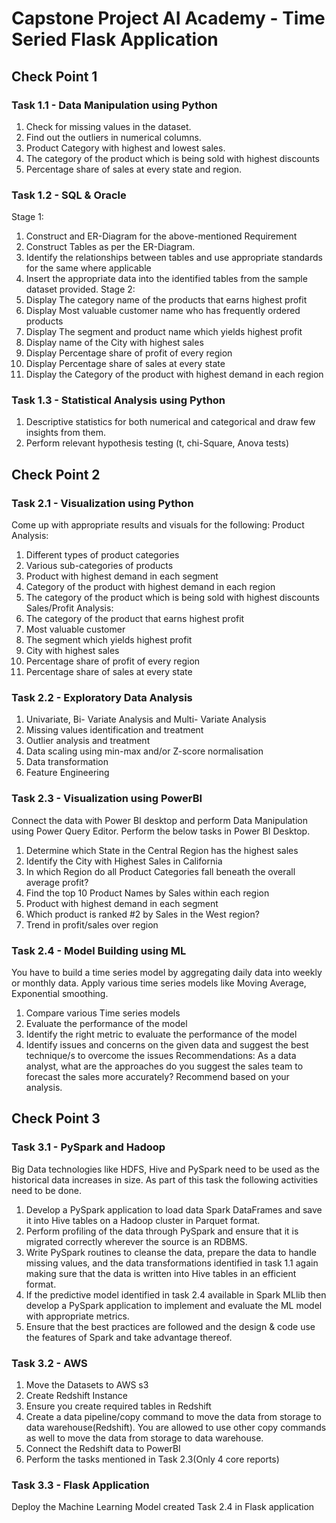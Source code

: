# Capstone Project AI Academy - Time Seried Flask Application


## Check Point 1

### Task 1.1 - Data Manipulation using Python
1.	Check for missing values in the dataset.
2.	Find out the outliers in numerical columns.
3.	Product Category with highest and lowest sales.
4.	The category of the product which is being sold with highest discounts
5.	Percentage share of sales at every state and region.

### Task 1.2 - SQL & Oracle
Stage 1:
1.	Construct and ER-Diagram for the above-mentioned Requirement
2.	Construct Tables as per the ER-Diagram.
3.	Identify the relationships between tables and use appropriate standards for the same where applicable
4.	Insert the appropriate data into the identified tables from the sample dataset provided.
Stage 2:
1.	Display The category name of the products that earns highest profit
2.	Display Most valuable customer name who has frequently ordered products
3.	Display The segment and product name which yields highest profit 
4.	Display name of the City with highest sales
5.	Display Percentage share of profit of every region
6.	Display Percentage share of sales at every state
7.	Display the  Category of the product with highest demand in each region

### Task 1.3 - Statistical Analysis using Python
1.	Descriptive statistics for both numerical and categorical and draw few insights from them. 
2.	Perform relevant hypothesis testing (t, chi-Square, Anova tests)  


## Check Point 2

### Task 2.1 - Visualization using Python
Come up with appropriate results and visuals for the following:
Product Analysis:
1.  Different types of product categories
2.  Various sub-categories of products
3.  Product with highest demand in each segment 
4.  Category of the product with highest demand in each region
5.  The category of the product which is being sold with highest discounts
Sales/Profit Analysis:
1.  The category of the product that earns highest profit
2.  Most valuable customer
3.  The segment which yields highest profit
4.  City with highest sales
5.  Percentage share of profit of every region
6.  Percentage share of sales at every state

### Task 2.2 - Exploratory Data Analysis
1.  Univariate, Bi- Variate Analysis and Multi- Variate Analysis 
2.  Missing values identification and treatment  
3.  Outlier analysis and treatment  
4.  Data scaling using min-max and/or  Z-score normalisation  
5.  Data transformation  
6.  Feature Engineering 

### Task 2.3 - Visualization using PowerBI
Connect the data with Power BI desktop and perform Data Manipulation using Power Query Editor. Perform the below tasks in Power BI Desktop. 
1.  Determine which State in the Central Region has the highest sales
2.  Identify the City with Highest Sales in California
3.  In which Region do all Product Categories fall beneath the overall average profit?
4.  Find the top 10 Product Names by Sales within each region
5.  Product with highest demand in each segment 
6.  Which product is ranked #2 by Sales in the West region?
7.  Trend in profit/sales over region

### Task 2.4 - Model Building using ML
You have to build a time series model by aggregating daily data into weekly or monthly data. 
Apply various time series models like Moving Average, Exponential smoothing.
1.  Compare various Time series models 
2.  Evaluate the performance of the model
3.  Identify the right metric to evaluate the performance of the model
4.  Identify issues and concerns on the given data and suggest the best technique/s to overcome the issues
Recommendations:
As a data analyst, what are the approaches do you suggest the sales team to forecast the sales more accurately?  Recommend based on your analysis.


## Check Point 3

### Task 3.1 - PySpark and Hadoop
Big Data technologies like HDFS, Hive and PySpark need to be used as the historical data increases in size. 
As part of this task the following activities need to be done.
1.  Develop a PySpark application to load data Spark DataFrames and save it into Hive tables on a Hadoop cluster in Parquet format.
2.  Perform profiling of the data through PySpark and ensure that it is migrated correctly wherever the source is an RDBMS.
3.  Write PySpark routines to cleanse the data, prepare the data to handle missing values, and the data transformations identified in task 1.1 
again making sure that the data is written into Hive tables in an efficient format.
4.  If the predictive model identified in task 2.4 available in Spark MLlib then develop a PySpark application to implement and evaluate the ML model 
with appropriate metrics.
5.  Ensure that the best practices are followed and the design & code use the features of Spark and take advantage thereof.

### Task 3.2 - AWS
1.	Move the Datasets to AWS s3
2.	Create Redshift Instance
3.	Ensure you create required tables in Redshift
4.	Create a data pipeline/copy command to move the data from storage to data warehouse(Redshift). You are allowed to use other copy commands as well
to move the data from storage to data warehouse.
5.	Connect the Redshift data to  PowerBI
6.	Perform the tasks  mentioned in Task 2.3(Only 4 core reports)

### Task 3.3 - Flask Application
Deploy the Machine Learning Model created Task 2.4 in Flask application
